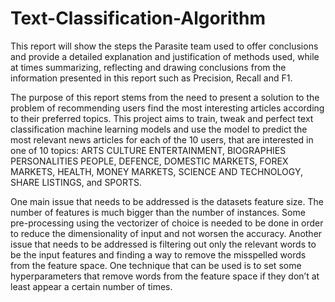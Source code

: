 # Text-Classification-Algorithm
This report will show the steps the Parasite team used to offer conclusions and provide a detailed explanation and justification of methods used, while at times summarizing, reflecting and drawing conclusions from the information presented in this report such as Precision, Recall and F1. 

The purpose of this report stems from the need to present a solution to the problem of recommending users find the most interesting articles according to their preferred topics. This project aims to train, tweak and perfect text classification machine learning models and use the model to predict the most relevant news articles for each of the 10 users, that are interested in one of 10 topics: ARTS CULTURE ENTERTAINMENT, BIOGRAPHIES PERSONALITIES PEOPLE, DEFENCE, DOMESTIC MARKETS, FOREX MARKETS, HEALTH, MONEY MARKETS, SCIENCE AND TECHNOLOGY, SHARE LISTINGS, and SPORTS. 

One main issue that needs to be addressed is the datasets feature size. The number of features is much bigger than the number of instances. Some pre-processing using the vectorizer of choice is needed to be done in order to reduce the dimensionality of input and not worsen the accuracy. Another issue that needs to be addressed is filtering out only the relevant words to be the input features and finding a way to remove the misspelled words from the feature space. One technique that can be used is to set some hyperparameters that remove words from the feature space if they don’t at least appear a certain number of times.
